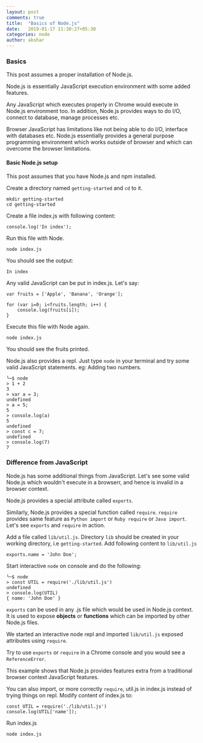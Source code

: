 ```yaml
---
layout: post
comments: true
title:  "Basics of Node.js"
date:   2019-01-17 11:30:27+05:30
categories: node
author: akshar
---
```


### Basics

This post assumes a proper installation of Node.js.

Node.js is essentially JavaScript execution environment with some added features.

Any JavaScript which executes properly in Chrome would execute in Node.js environment too. In addition, Node.js provides ways to do I/O, connect to database, manage processes etc.

Browser JavaScript has limitations like not being able to do I/O, interface with databases etc. Node.js essentially provides a general purpose programming environment which works outside of browser and which can overcome the browser limitations.

#### Basic Node.js setup

This post assumes that you have Node.js and npm installed.

Create a directory named `getting-started` and `cd` to it.

    mkdir getting-started
    cd getting-started

Create a file index.js with following content:

    console.log('In index');

Run this file with Node.

    node index.js

You should see the output:

    In index

Any valid JavaScript can be put in index.js. Let's say:

    var fruits = ['Apple', 'Banana', 'Orange'];

    for (var i=0; i<fruits.length; i++) {
        console.log(fruits[i]);
    }

Execute this file with Node again.

    node index.js

You should see the fruits printed.

Node.js also provides a repl. Just type `node` in your terminal and try some valid JavaScript statements. eg: Adding two numbers.

    ╰─$ node
    > 1 + 2
    3
    > var a = 3;
    undefined
    > a = 5;
    5
    > console.log(a)
    5
    undefined
    > const c = 7;
    undefined
    > console.log(7)
    7

### Difference from JavaScript

Node.js has some additional things from JavaScript. Let's see some valid Node.js which wouldn't execute in a browserr, and hence is invalid in a browser context.

Node.js provides a special attribute called `exports`.

Similarly, Node.js provides a special function called `require`. `require` provides same feature as `Python import` or `Ruby require` or `Java import`. Let's see `exports` and `require` in action.

Add a file called `lib/util.js`. Directory `lib` should be created in your working directory, i.e `getting-started`. Add following content to `lib/util.js`

    exports.name = 'John Doe';

Start interactive `node` on console and do the following:

    ╰─$ node
    > const UTIL = require('./lib/util.js')
    undefined
    > console.log(UTIL)
    { name: 'John Doe' }

`exports` can be used in any .js file which would be used in Node.js context. It is used to expose **objects** or **functions** which can be imported by other Node.js files.

We started an interactive node repl and imported `lib/util.js` exposed attributes using `require`.

Try to use `exports` or `require` in a Chrome console and you would see a `ReferenceError`.

This example shows that Node.js provides features extra from a traditional browser context JavaScript features.

You can also import, or more correctly `require`, util.js in index.js instead of trying things on repl. Modify content of index.js to:

    const UTIL = require('./lib/util.js')
    console.log(UTIL['name']);

Run index.js

    node index.js
